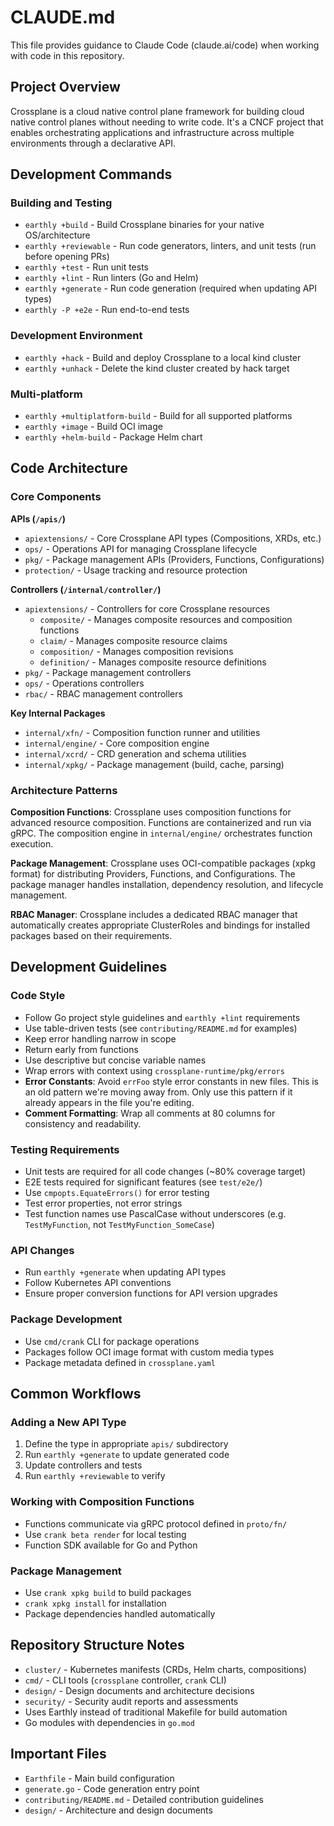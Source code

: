 # CLAUDE.md

This file provides guidance to Claude Code (claude.ai/code) when working with
code in this repository.

## Project Overview

Crossplane is a cloud native control plane framework for building cloud native
control planes without needing to write code. It's a CNCF project that enables
orchestrating applications and infrastructure across multiple environments
through a declarative API.

## Development Commands

### Building and Testing
- `earthly +build` - Build Crossplane binaries for your native OS/architecture
- `earthly +reviewable` - Run code generators, linters, and unit tests (run
  before opening PRs)
- `earthly +test` - Run unit tests
- `earthly +lint` - Run linters (Go and Helm)
- `earthly +generate` - Run code generation (required when updating API types)
- `earthly -P +e2e` - Run end-to-end tests

### Development Environment
- `earthly +hack` - Build and deploy Crossplane to a local kind cluster
- `earthly +unhack` - Delete the kind cluster created by hack target

### Multi-platform
- `earthly +multiplatform-build` - Build for all supported platforms
- `earthly +image` - Build OCI image
- `earthly +helm-build` - Package Helm chart

## Code Architecture

### Core Components

**APIs (`/apis/`)**
- `apiextensions/` - Core Crossplane API types (Compositions, XRDs, etc.)
- `ops/` - Operations API for managing Crossplane lifecycle
- `pkg/` - Package management APIs (Providers, Functions, Configurations)
- `protection/` - Usage tracking and resource protection

**Controllers (`/internal/controller/`)**
- `apiextensions/` - Controllers for core Crossplane resources
  - `composite/` - Manages composite resources and composition functions
  - `claim/` - Manages composite resource claims
  - `composition/` - Manages composition revisions
  - `definition/` - Manages composite resource definitions
- `pkg/` - Package management controllers
- `ops/` - Operations controllers
- `rbac/` - RBAC management controllers

**Key Internal Packages**
- `internal/xfn/` - Composition function runner and utilities
- `internal/engine/` - Core composition engine
- `internal/xcrd/` - CRD generation and schema utilities
- `internal/xpkg/` - Package management (build, cache, parsing)

### Architecture Patterns

**Composition Functions**: Crossplane uses composition functions for advanced
resource composition. Functions are containerized and run via gRPC. The
composition engine in `internal/engine/` orchestrates function execution.

**Package Management**: Crossplane uses OCI-compatible packages (xpkg format)
for distributing Providers, Functions, and Configurations. The package manager
handles installation, dependency resolution, and lifecycle management.

**RBAC Manager**: Crossplane includes a dedicated RBAC manager that
automatically creates appropriate ClusterRoles and bindings for installed
packages based on their requirements.

## Development Guidelines

### Code Style
- Follow Go project style guidelines and `earthly +lint` requirements
- Use table-driven tests (see `contributing/README.md` for examples)
- Keep error handling narrow in scope
- Return early from functions
- Use descriptive but concise variable names
- Wrap errors with context using `crossplane-runtime/pkg/errors`
- **Error Constants**: Avoid `errFoo` style error constants in new files. This is an old pattern we're moving away from. Only use this pattern if it already appears in the file you're editing.
- **Comment Formatting**: Wrap all comments at 80 columns for consistency and readability.

### Testing Requirements
- Unit tests are required for all code changes (~80% coverage target)
- E2E tests required for significant features (see `test/e2e/`)
- Use `cmpopts.EquateErrors()` for error testing
- Test error properties, not error strings
- Test function names use PascalCase without underscores (e.g. `TestMyFunction`,
  not `TestMyFunction_SomeCase`)

### API Changes
- Run `earthly +generate` when updating API types
- Follow Kubernetes API conventions
- Ensure proper conversion functions for API version upgrades

### Package Development
- Use `cmd/crank` CLI for package operations
- Packages follow OCI image format with custom media types
- Package metadata defined in `crossplane.yaml`

## Common Workflows

### Adding a New API Type
1. Define the type in appropriate `apis/` subdirectory
2. Run `earthly +generate` to update generated code
3. Update controllers and tests
4. Run `earthly +reviewable` to verify

### Working with Composition Functions
- Functions communicate via gRPC protocol defined in `proto/fn/`
- Use `crank beta render` for local testing
- Function SDK available for Go and Python

### Package Management
- Use `crank xpkg build` to build packages
- `crank xpkg install` for installation
- Package dependencies handled automatically

## Repository Structure Notes

- `cluster/` - Kubernetes manifests (CRDs, Helm charts, compositions)
- `cmd/` - CLI tools (`crossplane` controller, `crank` CLI)
- `design/` - Design documents and architecture decisions
- `security/` - Security audit reports and assessments
- Uses Earthly instead of traditional Makefile for build automation
- Go modules with dependencies in `go.mod`

## Important Files

- `Earthfile` - Main build configuration
- `generate.go` - Code generation entry point
- `contributing/README.md` - Detailed contribution guidelines
- `design/` - Architecture and design documents